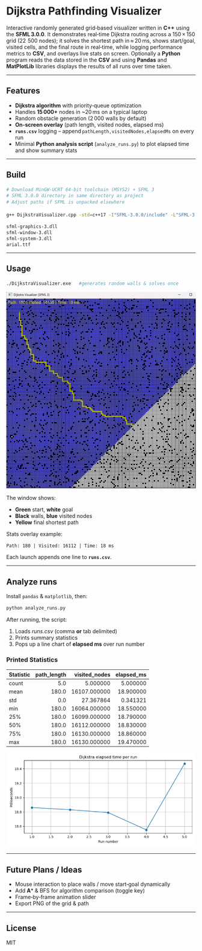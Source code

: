 # Dijkstra Pathfinding Visualizer

Interactive randomly generated grid‑based visualizer written in **C++** using the **SFML 3.0.0**. It demonstrates real‑time Dijkstra routing across a 150 × 150 grid (22  500 nodes); it solves the shortest path in ≈ 20 ms, shows start/goal, visited cells, and the final route in real‑time, while logging performance metrics to **CSV**, and overlays live stats on screen. Optionally a **Python** program reads the data stored in the **CSV** and using **Pandas** and **MatPlotLib** libraries displays the results of all runs over time taken.

---

## Features

- **Dijkstra algorithm** with priority‑queue optimization
- Handles **15 000+** nodes in ~20 ms on a typical laptop
- Random obstacle generation (2 000 walls by default)
- **On‑screen overlay** (path length, visited nodes, elapsed ms)
- **`runs.csv`** logging – append `pathLength,visitedNodes,elapsedMs` on every run
- Minimal **Python analysis script** (`analyze_runs.py`) to plot elapsed time and show summary stats

---

## Build

```bash
# Download MinGW‑UCRT 64‑bit toolchain (MSYS2) + SFML 3
# SFML 3.0.0 directory in same directory as project
# Adjust paths if SFML is unpacked elsewhere

g++ DijkstraVisualizer.cpp -std=c++17 -I"SFML-3.0.0/include" -L"SFML-3.0.0/lib" -lsfml-graphics -lsfml-window -lsfml-system -o DijkstraVisualizer.exe
```


```
sfml-graphics-3.dll
sfml-window-3.dll
sfml-system-3.dll
arial.ttf 
```

---

## Usage

```bash
./DijkstraVisualizer.exe   #generates random walls & solves once
```

![sample_plot](SFML3_Visualizer.png)

The window shows:

- **Green** start, **white** goal
- **Black** walls, **blue** visited nodes
- **Yellow** final shortest path

Stats overlay example:

```
Path: 180 | Visited: 16112 | Time: 18 ms
```

Each launch appends one line to **`runs.csv`**.

---

## Analyze runs

Install `pandas` & `matplotlib`, then:

```bash
python analyze_runs.py
```

After running, the script:

1. Loads _runs.csv_ (comma **or** tab delimited)
2. Prints summary statistics
3. Pops up a line chart of **elapsed ms** over run number

### Printed Statistics

| Statistic | path_length | visited_nodes | elapsed_ms |
| --------- | ----------: | ------------: | ---------: |
| count     |         5.0 |      5.000000 |   5.000000 |
| mean      |       180.0 |  16107.000000 |  18.900000 |
| std       |         0.0 |     27.367864 |   0.341321 |
| min       |       180.0 |  16064.000000 |  18.550000 |
| 25%       |       180.0 |  16099.000000 |  18.790000 |
| 50%       |       180.0 |  16112.000000 |  18.830000 |
| 75%       |       180.0 |  16130.000000 |  18.860000 |
| max       |       180.0 |  16130.000000 |  19.470000 |


![sample_plot](Figure_1.png)

---

## Future Plans / Ideas

- Mouse interaction to place walls / move start‑goal dynamically
- Add **A*** & BFS for algorithm comparison (toggle key)
- Frame‑by‑frame animation slider
- Export PNG of the grid & path

---

## License

MIT
